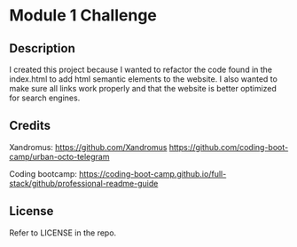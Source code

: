 # Module 1 Challenge

## Description

I created this project because I wanted to refactor the code found in the index.html to add html semantic elements to the website. I also wanted to make sure all links work properly and that the website is better optimized for search engines.

## Credits
Xandromus:
https://github.com/Xandromus
https://github.com/coding-boot-camp/urban-octo-telegram

Coding bootcamp:
https://coding-boot-camp.github.io/full-stack/github/professional-readme-guide

## License
 Refer to LICENSE in the repo.
